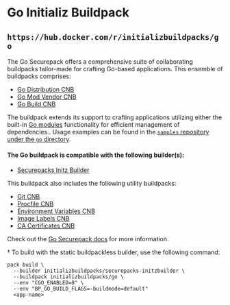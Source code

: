 # Go Initializ Buildpack

## `https://hub.docker.com/r/initializbuildpacks/go` 

The Go Securepack offers a comprehensive suite of collaborating buildpacks tailor-made for crafting Go-based applications. This ensemble of buildpacks comprises:
- [Go Distribution CNB](https://github.com/initializ-buildpacks/go-dist)
- [Go Mod Vendor CNB](https://github.com/initializ-buildpacks/go-mod-vendor)
- [Go Build CNB](https://github.com/initializ-buildpacks/go-build)

The buildpack extends its support to crafting applications utilizing either the built-in [Go modules](https://golang.org/cmd/go/#hdr-Module_maintenance) functionality for efficient management of dependencies.. Usage examples can be found in the
[`samples` repository under the `go` directory](https://github.com/initializ-buildpacks/samples/tree/main/go).

#### The Go buildpack is compatible with the following builder(s):
- [Securepacks Initz Builder](https://github.com/initializ-buildpacks/Securepack)

This buildpack also includes the following utility buildpacks:
- [Git CNB](https://github.com/initializ-buildpacks/git)
- [Procfile CNB](https://github.com/initializ-buildpacks/procfile)
- [Environment Variables CNB](https://github.com/initializ-buildpacks/environment-variables)
- [Image Labels CNB](https://github.com/initializ-buildpacks/image-labels)
- [CA Certificates CNB](https://github.com/initializ-buildpacks/ca-certificates)

Check out the [Go Securepack docs](<docs/url>) for more information.

† To build with the static buildpackless builder, use the following command:

```
pack build \
  --builder initializbuildpacks/securepacks-initzbuilder \
  --buildpack initializbuildpacks/go \
  --env "CGO_ENABLED=0" \
  --env "BP_GO_BUILD_FLAGS=-buildmode=default"
  <app-name>
```
